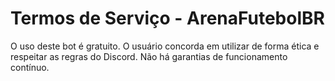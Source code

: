 # Termos de Serviço - ArenaFutebolBR

O uso deste bot é gratuito. O usuário concorda em utilizar de forma ética e respeitar as regras do Discord. Não há garantias de funcionamento contínuo.